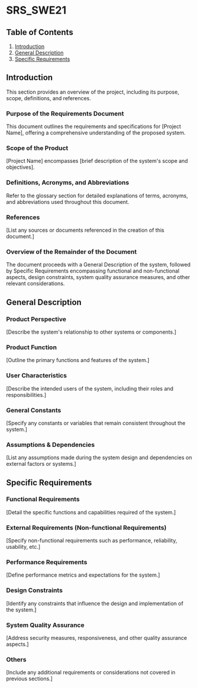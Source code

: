 # SRS_SWE21

## Table of Contents
1. [Introduction](#introduction)
2. [General Description](#general-description)
3. [Specific Requirements](#specific-requirements)

## Introduction <a name="introduction"></a>
This section provides an overview of the project, including its purpose, scope, definitions, and references.

### Purpose of the Requirements Document
This document outlines the requirements and specifications for [Project Name], offering a comprehensive understanding of the proposed system.

### Scope of the Product
[Project Name] encompasses [brief description of the system's scope and objectives].

### Definitions, Acronyms, and Abbreviations
Refer to the glossary section for detailed explanations of terms, acronyms, and abbreviations used throughout this document.

### References
[List any sources or documents referenced in the creation of this document.]

### Overview of the Remainder of the Document
The document proceeds with a General Description of the system, followed by Specific Requirements encompassing functional and non-functional aspects, design constraints, system quality assurance measures, and other relevant considerations.

## General Description <a name="general-description"></a>

### Product Perspective
[Describe the system's relationship to other systems or components.]

### Product Function
[Outline the primary functions and features of the system.]

### User Characteristics
[Describe the intended users of the system, including their roles and responsibilities.]

### General Constants
[Specify any constants or variables that remain consistent throughout the system.]

### Assumptions & Dependencies
[List any assumptions made during the system design and dependencies on external factors or systems.]

## Specific Requirements <a name="specific-requirements"></a>

### Functional Requirements
[Detail the specific functions and capabilities required of the system.]

### External Requirements (Non-functional Requirements)
[Specify non-functional requirements such as performance, reliability, usability, etc.]

### Performance Requirements
[Define performance metrics and expectations for the system.]

### Design Constraints
[Identify any constraints that influence the design and implementation of the system.]

### System Quality Assurance
[Address security measures, responsiveness, and other quality assurance aspects.]

### Others
[Include any additional requirements or considerations not covered in previous sections.]
